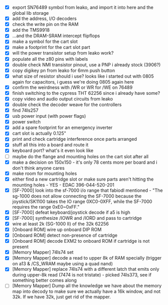 - [x] export SN76489 symbol from leako, and import it into here and the global lib storage
- [x] add the address, I/O decoders
- [x] check the write pin on the RAM
- [x] add the TMS9918
- [x] ...and the DRAM-SRAM intercept flipflops
- [x] make a symbol for the cart slot
- [x] make a footprint for the cart slot part
- [x] will the power transistor setup from leako work?
- [x] populate all the z80 pins with labels
- [x] double check NMI transistor pinout, use a PNP i already stock (3906?)
- [x] copy digikey pn from leako for 6mm push button
- [x] what size of resistor should i use? looks like i started out with 0805 again for capacitors, i guess we're doing 0805 again here
- [x] confirm the weirdness with /WR or WR for /WE on 76489
- [x] finish switching to the cypress THT 62256 since i already have some?
- [x] copy video and audio output circuits from leako
- [x] double check the decoder weave for the controllers
- [x] find 74ls257
- [x] usb power input (with power flags)
- [x] power switch
- [x] add a spare footprint for an emergency inverter
- [x] cart slot is actually 0.125"
- [x] print and check cartridge interference once parts arranged
- [x] stuff all this into a board and route it
- [x] keyboard port? what's it even look like
- [ ] maybe do the flange and mounting holes on the cart slot after all
- [X] make a decision on 150x150 - it's only 78 cents more per board and i don't think anyone cares
- [x] make room for mounting holes
- [x] either find a new cartridge slot or make sure parts aren't hitting the mounting holes - YES - EDAC 396-044-520-201
- [x] [SF-7000] look into the sf-7000 i/o range that fabiodl mentioned - "The sg-1000 does not allow connecting the SF-7000 because the joystick/SK1100 takes the IO range 0XC0-0XFF, while the SF-7000 requires the range 0xE0~0xFF."
- [x] [SF-7000] defeat keyboard/joystick decode if a5 is high
- [x] [SF-7000] synthesize /IOWR and /IORD and pass to cartridge
- [x] wire at least 2k (SG-1000 II) of the 32k 62256
- [x] [Onboard ROM] wire up onboard DIP ROM
- [x] [Onboard ROM] detect non-presence of cartridge
- [x] [Onboard ROM] decode EXM2 to onboard ROM if cartridge is not present
- [x] [Memory Mapper] 74ls74 set
- [x] [Memory Mapper] decode a read to upper 8k of RAM specially (trigger on a13 & /CS_WRAM maybe using a quad nand)
- [x] [Memory Mapper] replace 74ls74 with a different latch that emits only during upper-8k read (7474 is not tristate) - picked 74ls373, see if something better comes along
- [ ] [Memory Mapper] Dump all the knowledge we have about the memory map into decody to make sure we actually have a 16k window, and not 32k. If we have 32k, just get rid of the mapper.
